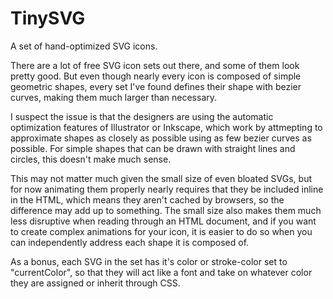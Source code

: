 # TinySVG
A set of hand-optimized SVG icons.

There are a lot of free SVG icon sets out there, and some of them look pretty good. But even though nearly every icon is composed of simple geometric shapes, every set I've found defines their shape with bezier curves, making them much larger than necessary.

I suspect the issue is that the designers are using the automatic optimization features of Illustrator or Inkscape, which work by attmepting to approximate shapes as closely as possible using as few bezier curves as possible. For simple shapes that can be drawn with straight lines and circles, this doesn't make much sense.

This may not matter much given the small size of even bloated SVGs, but for now animating them properly nearly requires that they be included inline in the HTML, which means they aren't cached by browsers, so the difference may add up to something. The small size also makes them much less disruptive when reading through an HTML document, and if you want to create complex animations for your icon, it is easier to do so when you can independently address each shape it is composed of.

As a bonus, each SVG in the set has it's color or stroke-color set to "currentColor", so that they will act like a font and take on whatever color they are assigned or inherit through CSS.

